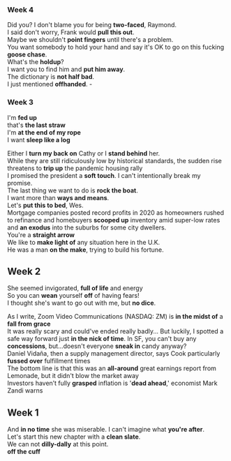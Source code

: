 ### Week 4 

Did you? I don't blame you for being **two-faced**, Raymond.  
I said don't worry, Frank would **pull this out**.  
Maybe we shouldn't **point fingers** until there's a problem.  
You want somebody to hold your hand and say it's OK to go on this fucking **goose chase**.  
What's the **holdup**?  
I want you to find him and **put him away**.  
The dictionary is **not half bad**.  
I just mentioned **offhanded**. -  

### Week 3 

I'm **fed up**  
that's **the last straw**  
I'm **at the end of my rope**  
I want **sleep like a log**  

Either I **turn my back on** Cathy or I **stand behind** her.  
While they are still ridiculously low by historical standards, the sudden rise threatens to **trip up** the pandemic housing rally  
I promised the president a **soft touch**. I can't intentionally break my promise.  
The last thing we want to do is **rock the boat**.  
I want more than **ways and means**.  
Let's **put this to bed**, Wes.  
Mortgage companies posted record profits in 2020 as homeowners rushed to refinance and homebuyers **scooped up** inventory amid super-low rates and **an exodus** into the suburbs for some city dwellers.  
You're a **straight arrow**  
We like to **make light of** any situation here in the U.K.  
He was a man **on the make**, trying to build his fortune.  

## Week 2 
She seemed invigorated, **full of life** and energy  
So you can **wean** yourself **off** of having fears!  
I thought she's want to go out with me, but **no dice**.  

As I write, Zoom Video Communications (NASDAQ: ZM) is **in the midst of** a **fall from grace**  
It was really scary and could've ended really badly...  But luckily, I spotted a safe way forward just **in the nick of time**.
In SF, you can't buy any **concessions**, but...doesn't everyone **sneak in** candy anyway?   
Daniel Vidaña, then a supply management director, says Cook particularly **fussed over** fulfillment times  
The bottom line is that this was an **all-around** great earnings report from Lemonade, but it didn't blow the market away  
Investors haven’t fully **grasped** inflation is '**dead ahead**,' economist Mark Zandi warns  

## Week 1 
And **in no time** she was miserable. 
I can't imagine what **you're after**.  
Let's start this new chapter with a **clean slate**.  
We can not **dilly-dally** at this point.   
**off the cuff**

